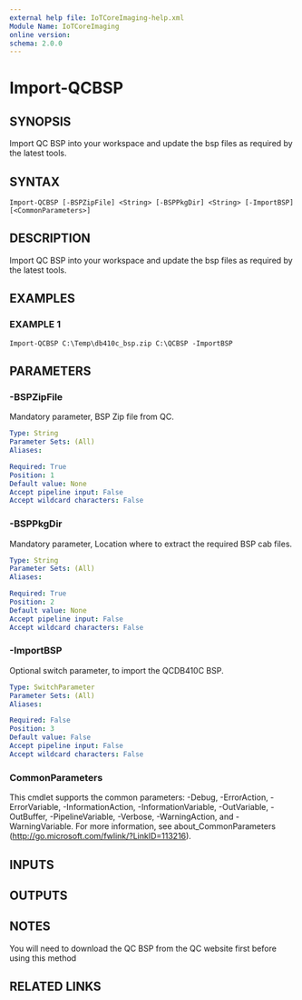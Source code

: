 ```yaml
---
external help file: IoTCoreImaging-help.xml
Module Name: IoTCoreImaging
online version:
schema: 2.0.0
---
```


# Import-QCBSP

## SYNOPSIS
Import QC BSP into your workspace and update the bsp files as required by the latest tools.

## SYNTAX

```
Import-QCBSP [-BSPZipFile] <String> [-BSPPkgDir] <String> [-ImportBSP] [<CommonParameters>]
```

## DESCRIPTION
Import QC BSP into your workspace and update the bsp files as required by the latest tools.

## EXAMPLES

### EXAMPLE 1
```
Import-QCBSP C:\Temp\db410c_bsp.zip C:\QCBSP -ImportBSP
```

## PARAMETERS

### -BSPZipFile
Mandatory parameter, BSP Zip file from QC.

```yaml
Type: String
Parameter Sets: (All)
Aliases:

Required: True
Position: 1
Default value: None
Accept pipeline input: False
Accept wildcard characters: False
```

### -BSPPkgDir
Mandatory parameter, Location where to extract the required BSP cab files.

```yaml
Type: String
Parameter Sets: (All)
Aliases:

Required: True
Position: 2
Default value: None
Accept pipeline input: False
Accept wildcard characters: False
```

### -ImportBSP
Optional switch parameter, to import the QCDB410C BSP.

```yaml
Type: SwitchParameter
Parameter Sets: (All)
Aliases:

Required: False
Position: 3
Default value: False
Accept pipeline input: False
Accept wildcard characters: False
```

### CommonParameters
This cmdlet supports the common parameters: -Debug, -ErrorAction, -ErrorVariable, -InformationAction, -InformationVariable, -OutVariable, -OutBuffer, -PipelineVariable, -Verbose, -WarningAction, and -WarningVariable.
For more information, see about_CommonParameters (http://go.microsoft.com/fwlink/?LinkID=113216).

## INPUTS

## OUTPUTS

## NOTES
You will need to download the QC BSP from the QC website first before using this method

## RELATED LINKS
